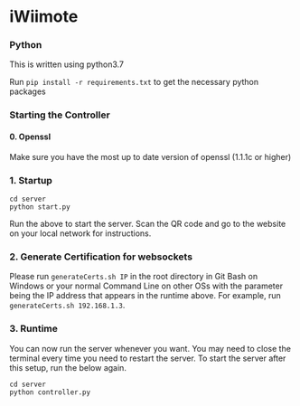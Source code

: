 # iWiimote

### Python

This is written using python3.7

Run `pip install -r requirements.txt` to get the necessary python packages

### Starting the Controller

#### 0. Openssl
Make sure you have the most up to date version of openssl (1.1.1c or higher)

### 1. Startup
```
cd server
python start.py
```
Run the above to start the server. Scan the QR code and go to the website on your local network for instructions. 

### 2. Generate Certification for websockets
Please run `generateCerts.sh IP` in the root directory in Git Bash on Windows or your normal Command Line on other OSs with the parameter being the IP address that appears in the runtime above. For example, run `generateCerts.sh 192.168.1.3`.

### 3. Runtime
You can now run the server whenever you want. You may need to close the terminal every time you need to restart the server. To start the server after this setup, run the below again.
```
cd server
python controller.py
```


